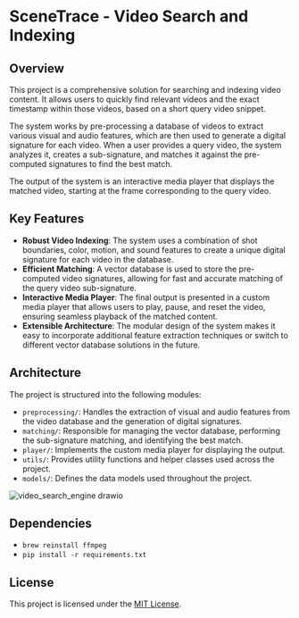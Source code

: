 # SceneTrace - Video Search and Indexing

## Overview
This project is a comprehensive solution for searching and indexing video content. It allows users to quickly find relevant videos and the exact timestamp within those videos, based on a short query video snippet.

The system works by pre-processing a database of videos to extract various visual and audio features, which are then used to generate a digital signature for each video. When a user provides a query video, the system analyzes it, creates a sub-signature, and matches it against the pre-computed signatures to find the best match.

The output of the system is an interactive media player that displays the matched video, starting at the frame corresponding to the query video.

## Key Features
- **Robust Video Indexing**: The system uses a combination of shot boundaries, color, motion, and sound features to create a unique digital signature for each video in the database.
- **Efficient Matching**: A vector database is used to store the pre-computed video signatures, allowing for fast and accurate matching of the query video sub-signature.
- **Interactive Media Player**: The final output is presented in a custom media player that allows users to play, pause, and reset the video, ensuring seamless playback of the matched content.
- **Extensible Architecture**: The modular design of the system makes it easy to incorporate additional feature extraction techniques or switch to different vector database solutions in the future.

## Architecture
The project is structured into the following modules:

- `preprocessing/`: Handles the extraction of visual and audio features from the video database and the generation of digital signatures.
- `matching/`: Responsible for managing the vector database, performing the sub-signature matching, and identifying the best match.
- `player/`: Implements the custom media player for displaying the output.
- `utils/`: Provides utility functions and helper classes used across the project.
- `models/`: Defines the data models used throughout the project.

![video_search_engine drawio](https://github.com/maheshJosephSadashiv/com.dev.video-search-engine/assets/38533715/84f481bb-351c-4545-8b34-94083062fa40)


## Dependencies

- `brew reinstall ffmpeg`
- `pip install -r requirements.txt`

## License
This project is licensed under the [MIT License](LICENSE).
